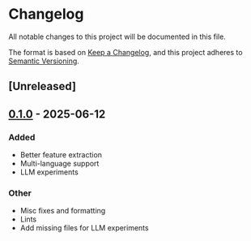 # Changelog

All notable changes to this project will be documented in this file.

The format is based on [Keep a Changelog](https://keepachangelog.com/en/1.0.0/),
and this project adheres to [Semantic Versioning](https://semver.org/spec/v2.0.0.html).

## [Unreleased]

## [0.1.0](https://github.com/despin/workshop-walker/releases/tag/classification-v0.1.0) - 2025-06-12

### Added

- Better feature extraction
- Multi-language support
- LLM experiments

### Other

- Misc fixes and formatting
- Lints
- Add missing files for LLM experiments
